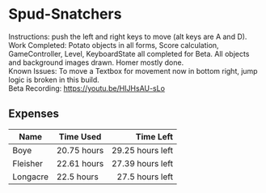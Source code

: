 # Spud-Snatchers
Instructions: push the left and right keys to move (alt keys are A and D).  
Work Completed: Potato objects in all forms, Score calculation, GameController, Level, KeyboardState all completed for Beta.
      All objects and background images drawn. Homer mostly done.  
Known Issues: To move a Textbox for movement now in bottom right, jump logic is broken in this build.  
Beta Recording: https://youtu.be/HIJHsAU-sLo 
## Expenses  
| Name | Time Used | Time Left |
|------|-----------|-----------:|
|Boye| 20.75 hours| 29.25 hours left |
|Fleisher| 22.61 hours| 27.39 hours left |
|Longacre| 22.5 hours | 27.5 hours left |
